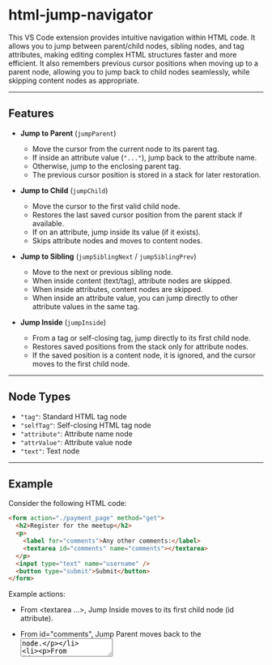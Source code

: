 # html-jump-navigator

This VS Code extension provides intuitive navigation within HTML code.
It allows you to jump between parent/child nodes, sibling nodes, and tag attributes, making editing complex HTML structures faster and more efficient. It also remembers previous cursor positions when moving up to a parent node, allowing you to jump back to child nodes seamlessly, while skipping content nodes as appropriate.

---

## Features

- **Jump to Parent** (`jumpParent`)
  - Move the cursor from the current node to its parent tag.
  - If inside an attribute value (`"..."`), jump back to the attribute name.
  - Otherwise, jump to the enclosing parent tag.
  - The previous cursor position is stored in a stack for later restoration.

- **Jump to Child** (`jumpChild`)
  - Move the cursor to the first valid child node.
  - Restores the last saved cursor position from the parent stack if available.
  - If on an attribute, jump inside its value (if it exists).
  - Skips attribute nodes and moves to content nodes.

- **Jump to Sibling** (`jumpSiblingNext` / `jumpSiblingPrev`)
  - Move to the next or previous sibling node.
  - When inside content (text/tag), attribute nodes are skipped.
  - When inside attributes, content nodes are skipped.
  - When inside an attribute value, you can jump directly to other attribute values in the same tag.

- **Jump Inside** (`jumpInside`)
  - From a tag or self-closing tag, jump directly to its first child node.
  - Restores saved positions from the stack only for attribute nodes.
  - If the saved position is a content node, it is ignored, and the cursor moves to the first child node.

---

## Node Types

- `"tag"`: Standard HTML tag node
- `"selfTag"`: Self-closing HTML tag node
- `"attribute"`: Attribute name node
- `"attrValue"`: Attribute value node
- `"text"`: Text node

---

## Example

Consider the following HTML code:

```html
<form action="./payment_page" method="get">
  <h2>Register for the meetup</h2>
  <p>
    <label for="comments">Any other comments:</label>
    <textarea id="comments" name="comments"></textarea>
  </p>
  <input type="text" name="username" />
  <button type="submit">Submit</button>
</form>

```
Example actions:

- From <textarea ...>, Jump Inside moves to its first child node (id attribute).

- From id="comments", Jump Parent moves back to the <textarea> node.

- From id="comments", Jump Sibling (next) moves to name="comments".

- From name="comments", Jump Sibling (prev) moves back to id="comments".

- From the <label> tag, Jump Child moves into its text content "Any other comments:".

- From the <p> tag, Jump Child moves to the first child <label>.

- From the <form> tag, Jump Child moves to the first child <h2>.

- From <h2>, Jump Sibling (next) moves to the <p> tag.

- From <button>, Jump Inside moves to its type attribute node.

- From type="submit", Jump Parent moves back to the <button> tag.

- Jump Sibling (next) from <form> does nothing as there is no sibling.

This example demonstrates how parent, child, sibling, and attribute jumps behave clearly and - comprehensively.


## Commands

| Command                     | Description                      | Example Keybinding |
| --------------------------- | -------------------------------- | ---------------- |
| `extension.jumpParent`      | Jump to the parent node          | `Alt+Up`         |
| `extension.jumpChild`       | Jump to the first child node     | `Alt+Down`       |
| `extension.jumpSiblingNext` | Jump to the next sibling         | `Alt+Right`      |
| `extension.jumpSiblingPrev` | Jump to the previous sibling     | `Alt+Left`       |
| `extension.jumpInside`      | Jump inside the first child node | `Alt+I`          |

---

## Keybindings Example

```jsonc
[
  {
    "key": "ctrl+alt+up",
    "command": "extension.jumpParent",
    "when": "editorTextFocus && editorLangId == 'html'"
  },
  {
    "key": "ctrl+alt+down",
    "command": "extension.jumpChild",
    "when": "editorTextFocus && editorLangId == 'html'"
  },
  {
    "key": "ctrl+alt+right",
    "command": "extension.jumpSiblingNext",
    "when": "editorTextFocus && editorLangId == 'html'"
  },
  {
    "key": "ctrl+alt+left",
    "command": "extension.jumpSiblingPrev",
    "when": "editorTextFocus && editorLangId == 'html'"
  },
  {
    "key": "ctrl+alt+i",
    "command": "extension.jumpInside",
    "when": "editorTextFocus && editorLangId == 'html'"
  }
]

```

## Installation

1. Open Visual Studio Code.
2. Go to the **Extensions** view (`Ctrl+Shift+X`).
3. Search for `HTML Navigation`.
4. Click **Install** on the extension published by `wanyako`.

Commands are available via the Command Palette (`Ctrl+Shift+P`) or your own shortcuts.

---

## Requirements

- VS Code 1.60+
- Node.js (for building)

---

## Known Limitations

- Simplified HTML parser; may not cover all edge cases.
- Attribute parsing only supports double quotes `"..."`.
- Multi-cursor is not supported.

---

## License

MIT License

---

Developed by Wanyako (Japan)
Repository: [https://github.com/wanyakomochimochi/htmlNav.git]
